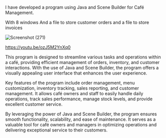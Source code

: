 I have developed a program using Java and Scene Builder for Café Management.

With 8 windows And a file to store customer orders and a file to store invoices

![Screenshot (271)](https://github.com/marwh22/cafe_program/assets/85491809/91c9b27c-b2ce-4738-9f52-72371bd9a6c7)

https://youtu.be/ozJ5M2YnXq0

This program is designed to streamline various tasks and operations within a café, providing efficient management of orders, inventory, and customer interactions. With the use of Java and Scene Builder, the program offers a visually appealing user interface that enhances the user experience.

Key features of the program include order management, menu customization, inventory tracking, sales reporting, and customer management. It allows café owners and staff to easily handle daily operations, track sales performance, manage stock levels, and provide excellent customer service.

By leveraging the power of Java and Scene Builder, the program ensures smooth functionality, scalability, and ease of maintenance. It serves as a valuable tool for café owners and managers in optimizing operations and delivering exceptional service to their customers.


